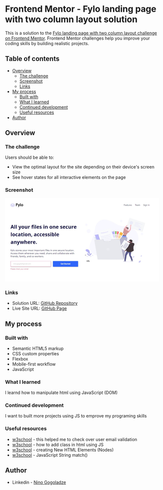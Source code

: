 # Frontend Mentor - Fylo landing page with two column layout solution

This is a solution to the [Fylo landing page with two column layout challenge on Frontend Mentor](https://www.frontendmentor.io/challenges/fylo-landing-page-with-two-column-layout-5ca5ef041e82137ec91a50f5). Frontend Mentor challenges help you improve your coding skills by building realistic projects. 

## Table of contents

- [Overview](#overview)
  - [The challenge](#the-challenge)
  - [Screenshot](#screenshot)
  - [Links](#links)
- [My process](#my-process)
  - [Built with](#built-with)
  - [What I learned](#what-i-learned)
  - [Continued development](#continued-development)
  - [Useful resources](#useful-resources)
- [Author](#author)


## Overview

### The challenge

Users should be able to:

- View the optimal layout for the site depending on their device's screen size
- See hover states for all interactive elements on the page

### Screenshot

![](./screenshot.jpg)


### Links

- Solution URL: [GitHub Repository](https://github.com/ninogogol/Fylo-landing-page-with-two-column-layout-solution)
- Live Site URL: [GitHub Page](https://ninogogol.github.io/Fylo-landing-page-with-two-column-layout-solution/)

## My process

### Built with

- Semantic HTML5 markup
- CSS custom properties
- Flexbox
- Mobile-first workflow
- JavaScript


### What I learned

I learnd how to manipulate html using JavaScript (DOM)


### Continued development

I want to built more projects using JS to emprove my programing skills

### Useful resources

- [w3school](https://www.w3schools.com/jsref/prop_email_pattern.asp) - this helped me to check over user email validation
- [w3school](https://www.w3schools.com/howto/howto_js_add_class.asp) - how to add class in html using JS
- [w3school](https://www.w3schools.com/js/js_htmldom_nodes.asp) - creating New HTML Elements (Nodes)
- [w3school](https://www.w3schools.com/jsref/jsref_match.asp) - JavaScript String match()


## Author

- Linkedin - [Nino Gogoladze](https://www.linkedin.com/in/nino-gogoladze-80a075227/)
